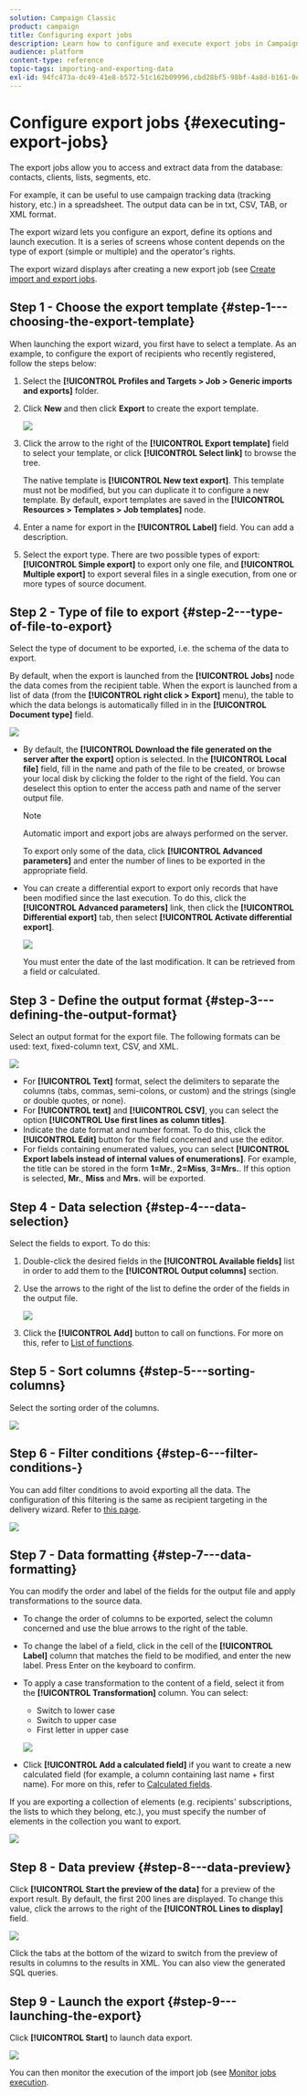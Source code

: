 ```yaml
---
solution: Campaign Classic
product: campaign
title: Configuring export jobs
description: Learn how to configure and execute export jobs in Campaign Classic.
audience: platform
content-type: reference
topic-tags: importing-and-exporting-data
exl-id: 94fc473a-dc49-41e8-b572-51c162b09996,cbd28bf5-98bf-4a8d-b161-0e111a5ce96e
---
```

# Configure export jobs {#executing-export-jobs}

The export jobs allow you to access and extract data from the database: contacts, clients, lists, segments, etc.

For example, it can be useful to use campaign tracking data (tracking history, etc.) in a spreadsheet. The output data can be in txt, CSV, TAB, or XML format.

The export wizard lets you configure an export, define its options and launch execution. It is a series of screens whose content depends on the type of export (simple or multiple) and the operator's rights.

The export wizard displays after creating a new export job (see [Create import and export jobs](../../platform/using/creating-import-export-jobs.md).

## Step 1 - Choose the export template {#step-1---choosing-the-export-template}

When launching the export wizard, you first have to select a template. As an example, to configure the export of recipients who recently registered, follow the steps below:

1. Select the **[!UICONTROL Profiles and Targets > Job > Generic imports and exports]** folder.
1. Click **New** and then click **Export** to create the export template.

   ![](assets/s_ncs_user_export_wizard01.png)

1. Click the arrow to the right of the **[!UICONTROL Export template]** field to select your template, or click **[!UICONTROL Select link]** to browse the tree.

   The native template is **[!UICONTROL New text export]**. This template must not be modified, but you can duplicate it to configure a new template. By default, export templates are saved in the **[!UICONTROL Resources > Templates > Job templates]** node.

1. Enter a name for export in the **[!UICONTROL Label]** field. You can add a description.
1. Select the export type. There are two possible types of export: **[!UICONTROL Simple export]** to export only one file, and **[!UICONTROL Multiple export]** to export several files in a single execution, from one or more types of source document.

## Step 2 - Type of file to export {#step-2---type-of-file-to-export}

Select the type of document to be exported, i.e. the schema of the data to export.

By default, when the export is launched from the **[!UICONTROL Jobs]** node the data comes from the recipient table. When the export is launched from a list of data (from the **[!UICONTROL right click > Export]** menu), the table to which the data belongs is automatically filled in in the **[!UICONTROL Document type]** field.

![](assets/s_ncs_user_export_wizard02.png)

* By default, the **[!UICONTROL Download the file generated on the server after the export]** option is selected. In the **[!UICONTROL Local file]** field, fill in the name and path of the file to be created, or browse your local disk by clicking the folder to the right of the field. You can deselect this option to enter the access path and name of the server output file.

  >[!NOTE]
  >
  >Automatic import and export jobs are always performed on the server.  
  >
  >To export only some of the data, click **[!UICONTROL Advanced parameters]** and enter the number of lines to be exported in the appropriate field.

* You can create a differential export to export only records that have been modified since the last execution. To do this, click the **[!UICONTROL Advanced parameters]** link, then click the **[!UICONTROL Differential export]** tab, then select **[!UICONTROL Activate differential export]**.

  ![](assets/s_ncs_user_export_wizard02_b.png)

  You must enter the date of the last modification. It can be retrieved from a field or calculated.

## Step 3 - Define the output format {#step-3---defining-the-output-format}

Select an output format for the export file. The following formats can be used: text, fixed-column text, CSV, and XML.

![](assets/s_ncs_user_export_wizard03.png)

* For **[!UICONTROL Text]** format, select the delimiters to separate the columns (tabs, commas, semi-colons, or custom) and the strings (single or double quotes, or none).
* For **[!UICONTROL text]** and **[!UICONTROL CSV]**, you can select the option **[!UICONTROL Use first lines as column titles]**.
* Indicate the date format and number format. To do this, click the **[!UICONTROL Edit]** button for the field concerned and use the editor.
* For fields containing enumerated values, you can select **[!UICONTROL Export labels instead of internal values of enumerations]**. For example, the title can be stored in the form **1=Mr.**, **2=Miss**, **3=Mrs.**. If this option is selected, **Mr.**, **Miss** and **Mrs.** will be exported.

## Step 4 - Data selection {#step-4---data-selection}

Select the fields to export. To do this:

1. Double-click the desired fields in the **[!UICONTROL Available fields]** list in order to add them to the **[!UICONTROL Output columns]** section. 
1. Use the arrows to the right of the list to define the order of the fields in the output file.

   ![](assets/s_ncs_user_export_wizard04.png)

1. Click the **[!UICONTROL Add]** button to call on functions. For more on this, refer to [List of functions](../../platform/using/defining-filter-conditions.md#list-of-functions).

## Step 5 - Sort columns {#step-5---sorting-columns}

Select the sorting order of the columns.

![](assets/s_ncs_user_export_wizard05.png)

## Step 6 - Filter conditions {#step-6---filter-conditions-}

You can add filter conditions to avoid exporting all the data. The configuration of this filtering is the same as recipient targeting in the delivery wizard. Refer to [this page](../../delivery/using/steps-defining-the-target-population.md).

![](assets/s_ncs_user_export_wizard05_b.png)

## Step 7 - Data formatting {#step-7---data-formatting}

You can modify the order and label of the fields for the output file and apply transformations to the source data.

* To change the order of columns to be exported, select the column concerned and use the blue arrows to the right of the table.
* To change the label of a field, click in the cell of the **[!UICONTROL Label]** column that matches the field to be modified, and enter the new label. Press Enter on the keyboard to confirm.
* To apply a case transformation to the content of a field, select it from the **[!UICONTROL Transformation]** column. You can select:

    * Switch to lower case
    * Switch to upper case
    * First letter in upper case

  ![](assets/s_ncs_user_export_wizard06.png)

* Click **[!UICONTROL Add a calculated field]** if you want to create a new calculated field (for example, a column containing last name + first name). For more on this, refer to [Calculated fields](../../platform/using/executing-import-jobs.md#calculated-fields).

If you are exporting a collection of elements (e.g. recipients' subscriptions, the lists to which they belong, etc.), you must specify the number of elements in the collection you want to export. 

![](assets/s_ncs_user_export_wizard06_c.png)

## Step 8 - Data preview {#step-8---data-preview}

Click **[!UICONTROL Start the preview of the data]** for a preview of the export result. By default, the first 200 lines are displayed. To change this value, click the arrows to the right of the **[!UICONTROL Lines to display]** field.

![](assets/s_ncs_user_export_wizard07.png)

Click the tabs at the bottom of the wizard to switch from the preview of results in columns to the results in XML. You can also view the generated SQL queries.

## Step 9 - Launch the export {#step-9---launching-the-export}

Click **[!UICONTROL Start]** to launch data export.

![](assets/s_ncs_user_export_wizard08.png)

You can then monitor the execution of the import job (see [Monitor jobs execution](../../platform/using/monitoring-jobs-execution.md).
